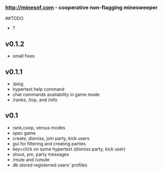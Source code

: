 ### http://minesnf.com - cooperative non-flagging minesweeper

##TODO
* ?

## v0.1.2
* small fixes 
 
## v0.1.1
* /ping
* hypertext help command 
* chat commands availability in game mode
* /ranks, /top, and /info

## v0.1
* rank,coop, versus modes
* spec game
* create, dismiss, join party, kick users
* gui for filtering and creating parties
* key+click on some hypertext (dismiss party, kick user)
* shout, pm, party messages
* /mute and /umute
* db stored registerred users' profiles


